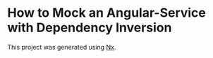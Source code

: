 # How to Mock an Angular-Service with Dependency Inversion

This project was generated using [Nx](https://nx.dev).
